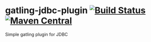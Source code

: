 # gatling-jdbc-plugin [![Build Status](https://travis-ci.com/TinkoffCreditSystems/gatling-jdbc-plugin.svg?branch=master)](https://travis-ci.com/TinkoffCreditSystems/gatling-jdbc-plugin) [![Maven Central](https://img.shields.io/maven-central/v/ru.tinkoff/gatling-jdbc-plugin_2.12.svg?color=success)](https://search.maven.org/search?q=ru.tinkoff.gatling-jdbc-plugin)
Simple gatling plugin for JDBC
